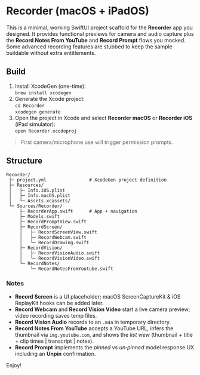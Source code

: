 # Recorder (macOS + iPadOS)

This is a minimal, working SwiftUI project scaffold for the **Recorder** app you designed. It provides functional previews for camera and audio capture plus the **Record Notes From YouTube** and **Record Prompt** flows you mocked. Some advanced recording features are stubbed to keep the sample buildable without extra entitlements.

## Build

1. Install XcodeGen (one-time):  
   `brew install xcodegen`
2. Generate the Xcode project:  
   `cd Recorder`  
   `xcodegen generate`
3. Open the project in Xcode and select **Recorder macOS** or **Recorder iOS** (iPad simulator):  
   `open Recorder.xcodeproj`

> First camera/microphone use will trigger permission prompts.

## Structure

```
Recorder/
 ├─ project.yml                # XcodeGen project definition
 ├─ Resources/
 │   ├─ Info.iOS.plist
 │   ├─ Info.macOS.plist
 │   └─ Assets.xcassets/
 └─ Sources/Recorder/
     ├─ RecorderApp.swift      # App + navigation
     ├─ Models.swift
     ├─ RecordPromptView.swift
     ├─ RecordScreen/
     │   ├─ RecordScreenView.swift
     │   ├─ RecordWebcam.swift
     │   └─ RecordDrawing.swift
     ├─ RecordVision/
     │   ├─ RecordVisionAudio.swift
     │   └─ RecordVisionVideo.swift
     └─ RecordNotes/
         └─ RecordNotesFromYoutube.swift
```

### Notes
- **Record Screen** is a UI placeholder; macOS ScreenCaptureKit & iOS ReplayKit hooks can be added later.
- **Record Webcam** and **Record Vision Video** start a live camera preview; video recording saves temp files.
- **Record Vision Audio** records to an `.m4a` in temporary directory.
- **Record Notes From YouTube** accepts a YouTube URL, infers the thumbnail via `img.youtube.com`, and shows the *list view* (thumbnail + title + clip times | transcript | notes).
- **Record Prompt** implements the *pinned* vs *un‑pinned* model response UX including an **Unpin** confirmation.

Enjoy!